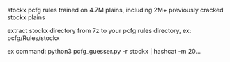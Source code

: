 stockx pcfg rules trained on 4.7M plains, including 2M+ previously cracked stockx plains

extract stockx directory from 7z to your pcfg rules directory, ex: pcfg/Rules/stockx

ex command: python3 pcfg_guesser.py -r stockx | hashcat -m 20...
